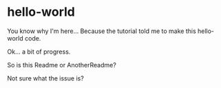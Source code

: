 # hello-world

You know why I'm here... Because the tutorial told me to make this hello-world code.

Ok... a bit of progress.

So is this Readme or AnotherReadme?

Not sure what the issue is?